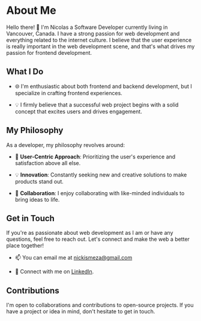 # About Me

Hello there! 👋 I'm Nicolas a Software Developer currently living in Vancouver, Canada. I have a strong passion for web development and everything related to the internet culture. I believe that the user experience is really important in the web development scene, and that's what drives my passion for frontend development.

## What I Do

- 🌐 I'm enthusiastic about both frontend and backend development, but I specialize in crafting  frontend experiences.

- 💡 I firmly believe that a successful web project begins with a solid concept that excites users and drives engagement.

## My Philosophy

As a developer, my philosophy revolves around:

- 🚀 **User-Centric Approach**: Prioritizing the user's experience and satisfaction above all else.

- 💡 **Innovation**: Constantly seeking new and creative solutions to make products stand out.

- 👥 **Collaboration**: I enjoy collaborating with like-minded individuals to bring ideas to life.

## Get in Touch

If you're as passionate about web development as I am or have any questions, feel free to reach out. Let's connect and make the web a better place together!

- 📫 You can email me at nickismeza@gmail.com

- 💬 Connect with me on [LinkedIn](https://www.linkedin.com/in/nicolas-meza-169378201/).


## Contributions

I'm open to collaborations and contributions to open-source projects. If you have a project or idea in mind, don't hesitate to get in touch. 
